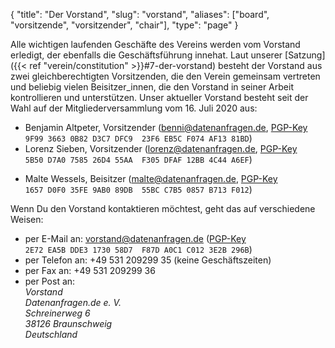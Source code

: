 {
    "title": "Der Vorstand",
    "slug": "vorstand",
    "aliases": ["board", "vorsitzende", "vorsitzender", "chair"],
    "type": "page"
}

Alle wichtigen laufenden Geschäfte des Vereins werden vom Vorstand erledigt, der ebenfalls die Geschäftsführung innehat. Laut unserer [Satzung]({{< ref "verein/constitution" >}}#7-der-vorstand) besteht der Vorstand aus zwei gleichberechtigten Vorsitzenden, die den Verein gemeinsam vertreten und beliebig vielen Beisitzer_innen, die den Vorstand in seiner Arbeit kontrollieren und unterstützen. Unser aktueller Vorstand besteht seit der Wahl auf der Mitgliederversammlung vom 16. Juli 2020 aus:

* Benjamin Altpeter, Vorsitzender ([benni@datenanfragen.de](mailto:benni@datenanfragen.de), [PGP-Key](/pgp/AF1381BD.asc)  
  `9F99 3663 0B82 D3C7 DFC9  23F6 EB5C F074 AF13 81BD`)
* Lorenz Sieben, Vorsitzender ([lorenz@datenanfragen.de](mailto:lorenz@datenanfragen.de), [PGP-Key](/pgp/4C44A6EF.asc)  
  `5B50 D7A0 7585 26D4 55AA  F305 DFAF 12BB 4C44 A6EF`)

<!-- Comment to separate the lists. -->

* Malte Wessels, Beisitzer ([malte@datenanfragen.de](mailto:malte@datenanfragen.de), [PGP-Key](/pgp/B713F012.asc)  
  `1657 D0F0 35FE 9AB0 89DB  55BC C7B5 0857 B713 F012`)

Wenn Du den Vorstand kontaktieren möchtest, geht das auf verschiedene Weisen:

* per E-Mail an: [vorstand@datenanfragen.de](mailto:vorstand@datenanfragen.de) ([PGP-Key](/pgp/3E2B296B.asc) `2E72 EA5B DDE3 1730 58D7  F87D A0C1 C012 3E2B 296B`)
* per Telefon an: +49&nbsp;531&nbsp;209299&nbsp;35 (keine Geschäftszeiten)
* per Fax an: +49&nbsp;531&nbsp;209299&nbsp;36
* per Post an:  
    *Vorstand  
    Datenanfragen.de e. V.  
    Schreinerweg 6  
    38126 Braunschweig  
    Deutschland*
